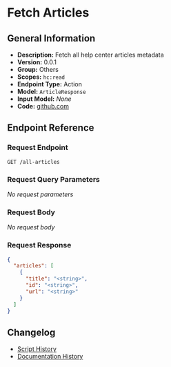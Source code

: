 <!-- BEGIN GENERATED CONTENT -->
# Fetch Articles

## General Information

- **Description:** Fetch all help center articles metadata
- **Version:** 0.0.1
- **Group:** Others
- **Scopes:** `hc:read`
- **Endpoint Type:** Action
- **Model:** `ArticleResponse`
- **Input Model:** _None_
- **Code:** [github.com](https://github.com/NangoHQ/integration-templates/tree/main/integrations/zendesk/actions/fetch-articles.ts)


## Endpoint Reference

### Request Endpoint

`GET /all-articles`

### Request Query Parameters

_No request parameters_

### Request Body

_No request body_

### Request Response

```json
{
  "articles": [
    {
      "title": "<string>",
      "id": "<string>",
      "url": "<string>"
    }
  ]
}
```

## Changelog

- [Script History](https://github.com/NangoHQ/integration-templates/commits/main/integrations/zendesk/actions/fetch-articles.ts)
- [Documentation History](https://github.com/NangoHQ/integration-templates/commits/main/integrations/zendesk/actions/fetch-articles.md)

<!-- END  GENERATED CONTENT -->

